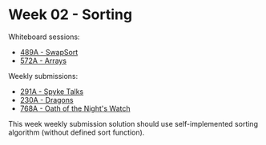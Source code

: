 # Week 02 - Sorting

Whiteboard sessions:
- [489A - SwapSort](http://codeforces.com/problemset/problem/489/A)
- [572A - Arrays](http://codeforces.com/problemset/problem/572/A)

Weekly submissions:
- [291A - Spyke Talks](http://codeforces.com/problemset/problem/291/A)
- [230A - Dragons](http://codeforces.com/problemset/problem/230/A)
- [768A - Oath of the Night's Watch](http://codeforces.com/problemset/problem/768/A)

This week weekly submission solution should use self-implemented sorting algorithm (without defined sort function).
